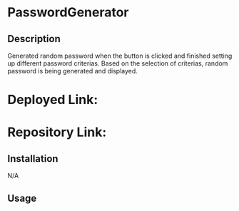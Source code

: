 # PasswordGenerator

## Description
Generated random password when the button is clicked and finished setting up different password criterias. Based on the selection of criterias, random password is being generated and displayed.

# Deployed Link:

# Repository Link:

## Installation
N/A

## Usage 